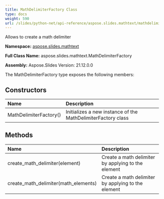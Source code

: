 ```yaml
---
title: MathDelimiterFactory Class
type: docs
weight: 590
url: /slides/python-net/api-reference/aspose.slides.mathtext/mathdelimiterfactory/
---
```


Allows to create a math delimiter

**Namespace:** [aspose.slides.mathtext](/slides/python-net/api-reference/aspose.slides.mathtext/)

**Full Class Name:** aspose.slides.mathtext.MathDelimiterFactory

**Assembly:**  Aspose.Slides Version: 21.12.0.0

The MathDelimiterFactory type exposes the following members:
## **Constructors**
|**Name**|**Description**|
| :- | :- |
|MathDelimiterFactory()|Initializes a new instance of the MathDelimiterFactory class|
## **Methods**
|**Name**|**Description**|
| :- | :- |
|create_math_delimiter(element)|Create a math delimiter by applying to the element|
|create_math_delimiter(math_elements)|Create a math delimiter by applying to the element|
